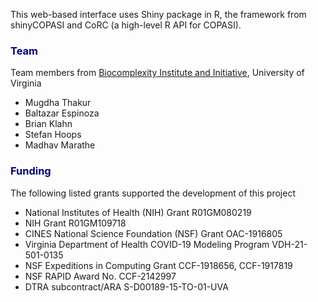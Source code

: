 This web-based interface uses Shiny package in R, the framework from shinyCOPASI and CoRC (a high-level R API for COPASI). 

### <span style="color:navy">Team</span>
Team members from [Biocomplexity Institute and Initiative](https://biocomplexity.virginia.edu/), University of Virginia

<ul>
  <li> Mugdha Thakur</li>
  <li> Baltazar Espinoza</li>
  <li> Brian Klahn</li>
  <li> Stefan Hoops</li>
  <li> Madhav Marathe</li>

</ul> 



### <span style="color:navy">Funding</span>
The following listed grants supported the development of this project

<ul>
  <li>National Institutes of Health (NIH) Grant R01GM080219</li>
  <li>NIH Grant R01GM109718</li>
  <li>CINES National Science Foundation (NSF) Grant OAC-1916805</li>
  <li>Virginia Department of Health COVID-19 Modeling Program VDH-21-501-0135</li>
  <li>NSF Expeditions in Computing Grant CCF-1918656, CCF-1917819</li>
  <li>NSF RAPID Award No. CCF-2142997</li>
  <li>DTRA subcontract/ARA S-D00189-15-TO-01-UVA</li>
</ul>

